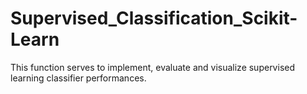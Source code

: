 # Supervised_Classification_Scikit-Learn
This function serves to implement, evaluate and visualize supervised learning classifier performances.
